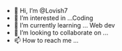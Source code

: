 - 👋 Hi, I’m @Lovish7
- 👀 I’m interested in ...Coding
- 🌱 I’m currently learning ... Web dev
- 💞️ I’m looking to collaborate on ...
- 📫 How to reach me ... 

<!---
Lovish7/Lovish7 is a ✨ special ✨ repository because its `README.md` (this file) appears on your GitHub profile.
You can click the Preview link to take a look at your changes.
--->
